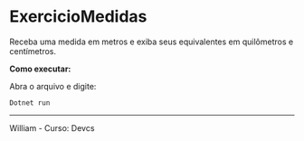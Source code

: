 # ExercicioMedidas

Receba uma medida em metros e exiba seus equivalentes em quilômetros e centímetros.

**Como executar:**

Abra o arquivo e digite:
````
Dotnet run
````

-----
William - Curso: Devcs
